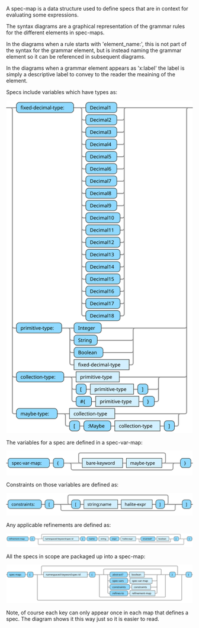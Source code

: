 A spec-map is a data structure used to define specs that are in context for evaluating some expressions.

The syntax diagrams are a graphical representation of the grammar rules for the different elements in spec-maps.

In the diagrams when a rule starts with 'element_name:', this is not part of the syntax for the grammar element, but is instead naming the grammar element so it can be referenced in subsequent diagrams.

In the diagrams when a grammar element appears as 'x:label' the label is simply a descriptive label to convey to the reader the meaining of the element.

Specs include variables which have types as:

![type](halite-bnf-diagrams/spec-syntax/type.svg)

The variables for a spec are defined in a spec-var-map:

![spec-var-map](halite-bnf-diagrams/spec-syntax/spec-var-map.svg)

Constraints on those variables are defined as:

![constraints](halite-bnf-diagrams/spec-syntax/constraints.svg)

Any applicable refinements are defined as:

![refinement-map](halite-bnf-diagrams/spec-syntax/refinement-map.svg)

All the specs in scope are packaged up into a spec-map:

![spec-map](halite-bnf-diagrams/spec-syntax/spec-map.svg)

Note, of course each key can only appear once in each map that defines a spec. The diagram shows it this way just so it is easier to read.